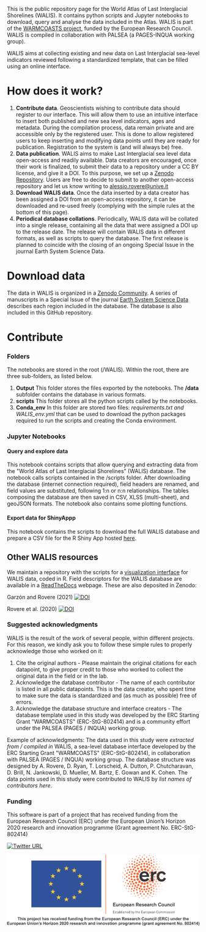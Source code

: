 <script src="https://kit.fontawesome.com/f4ba202135.js" crossorigin="anonymous"></script>

This is the public repository page for the World Atlas of Last Interglacial Shorelines (WALIS). It contains python scripts and Jupyter notebooks to download, query and analyse the data included in the Atlas. WALIS is part of the [WARMCOASTS project](www.warmcoasts.eu), funded by the European Research Council. WALIS is compiled in collaboration with PALSEA (a PAGES-INQUA working group).

WALIS aims at collecting existing and new data on Last Interglacial sea-level indicators reviewed following a standardized template, that can be filled using an online interface.

# How does it work? <link rel="icon" href="http://[percorso]/favicon.ico"/>
1. **Contribute data**. Geoscientists wishing to contribute data should register to our interface. This will allow them to use an intuitive interface to insert both published and new sea level indicators, ages and metadata. During the compilation process, data remain private and are accessible only by the registered user. This is done to allow registered users to keep inserting and modifying data points until they are ready for publication. Registration to the system is (and will always be) free.
2. **Data publication**. WALIS aims to make Last Interglacial sea level data open-access and readily available. Data creators are encouraged, once their work is finalized, to submit their data to a repository under a CC BY license, and give it a DOI. To this purpose, we set up a [Zenodo Repository](https://zenodo.org/communities/walis_database/). Users are free to decide to submit to another open-access repository and let us know writing to alessio.rovere@unive.it
3. **Download WALIS data**. Once the data inserted by a data creator has been assigned a DOI from an open-access repository, it can be downloaded and re-used freely (complying with the simple rules at the bottom of this page). 
4. **Periodical database collations**. Periodically, WALIS data will be collated into a single release, containing all the data that were assigned a DOI up to the release date. The release will contain WALIS data in different formats, as well as scripts to query the database. The first release is planned to coincide with the closing of an ongoing Special Issue in the journal Earth System Science Data. 

# Download data <i class="fa-solid fa-cloud-arrow-down"></i>
The data in WALIS is organized in a [Zenodo Community](https://zenodo.org/communities/walis_database/). A series of manuscripts in a Special Issue of the journal [Earth System Science Data](https://essd.copernicus.org/articles/special_issue1055.html)
 describes each region included in the database. The database is also included in this GitHub repository.
 
# Contribute


### Folders
The notebooks are stored in the root (/WALIS). Within the root, there are three sub-folders, as listed below.

1. **Output** This folder stores the files exported by the notebooks. The **/data** subfolder contains the database in various formats.
2. **scripts** This folder stores all the python scripts called by the notebooks.
3. **Conda_env** In this folder are stored two files: _requirements.txt_ _and WALIS_env.yml_ that can be used to download the python packages required to run the scripts and creating the Conda environment.

### Jupyter Notebooks
#### Query and explore data
This notebook contains scripts that allow querying and extracting data from the "World Atlas of Last Interglacial Shorelines" (WALIS) database. The notebook calls scripts contained in the /scripts folder. After downloading the database (internet connection required), field headers are renamed, and field values are substituted, following 1:n or n:n relationships. The tables composing the database are then saved in CSV, XLSS (multi-sheet), and geoJSON formats. The notebook also contains some plotting functions.
#### Export data for ShinyAppp
This notebook contains the scripts to download the full WALIS database and prepare a CSV file for the R Shiny App hosted [here](https://warmcoasts.shinyapps.io/WALIS_Visualization/). 

## Other WALIS resources
We maintain a repository with the scripts for a [visualization interface](https://github.com/Alerovere/WALIS_Visualization) for WALIS data, coded in R. Field descriptors for the WALIS database are available in a [ReadTheDocs](https://walis-help.readthedocs.io) webpage.
These are also deposited in Zenodo:

Garzón and Rovere (2021) [![DOI](https://zenodo.org/badge/DOI/10.5281/zenodo.4943541.svg)](https://doi.org/10.5281/zenodo.4943541)

Rovere et al. (2020) [![DOI](https://zenodo.org/badge/DOI/10.5281/zenodo.3961544.svg)](https://doi.org/10.5281/zenodo.3961544)

### Suggested acknowledgments
WALIS is the result of the work of several people, within different projects. For this reason, we kindly ask you to follow these simple rules to properly acknowledge those who worked on it:

1. Cite the original authors - Please maintain the original citations for each datapoint, to give proper credit to those who worked to collect the original data in the field or in the lab.
2. Acknowledge the database contributor - The name of each contributor is listed in all public datapoints. This is the data creator, who spent time to make sure the data is standardized and (as much as possible) free of errors.
3. Acknowledge the database structure and interface creators - The database template used in this study was developed by the ERC Starting Grant "WARMCOASTS" (ERC-StG-802414) and is a community effort under the PALSEA (PAGES / INQUA) working group.

Example of acknowledgments: The data used in this study were *extracted from / compiled in* WALIS, a sea-level database interface developed by the ERC Starting Grant "WARMCOASTS" (ERC-StG-802414), in collaboration with PALSEA (PAGES / INQUA) working group. The database structure was designed by A. Rovere, D. Ryan, T. Lorscheid, A. Dutton, P. Chutcharavan, D. Brill, N. Jankowski, D. Mueller, M. Bartz, E. Gowan and K. Cohen. The data points used in this study were contributed to WALIS by *list names of contributors here*.

### Funding
This software is part of a project that has received funding from the European Research Council (ERC) under the European Union’s Horizon 2020 research and innovation programme (Grant agreement No. ERC-StG-802414)

[![Twitter URL](https://img.shields.io/twitter/url/https/twitter.com/walisdatabase.svg?style=social&label=Follow%20%40walisdatabase)](https://twitter.com/walisdatabase)

![logo](./img/ERC.png)
